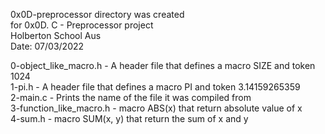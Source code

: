 0x0D-preprocessor directory was created  
for 0x0D. C - Preprocessor project  
Holberton School Aus  
Date: 07/03/2022  
  
0-object_like_macro.h    - A header file that defines a macro SIZE and token 1024  
1-pi.h                   - A header file that defines a macro PI and token 3.14159265359  
2-main.c                 - Prints the name of the file it was compiled from  
3-function_like_macro.h  - macro ABS(x) that return absolute value of x  
4-sum.h                  - macro SUM(x, y) that return the sum of x and y  
